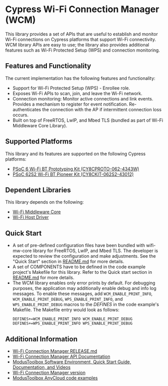 # Cypress Wi-Fi Connection Manager (WCM)
This library provides a set of APIs that are useful to establish and monitor Wi-Fi connections on Cypress platforms that support Wi-Fi connectivity. WCM library APIs are easy to use; the library also provides additional features such as Wi-Fi Protected Setup (WPS) and connection monitoring.

## Features and Functionality
The current implementation has the following features and functionality:
* Support for Wi-Fi Protected Setup (WPS) - Enrollee role.
* Exposes Wi-Fi APIs to scan, join, and leave the Wi-Fi network.
* Connection monitoring: Monitor active connections and link events. Provides a mechanism to register for event notification. Re-authenticates the connection with the AP if intermittent connection loss occurs.
* Built on top of FreeRTOS, LwIP, and Mbed TLS (bundled as part of Wi-Fi Middleware Core Library).

## Supported Platforms
This library and its features are supported on the following Cypress platforms:
* [PSoC 6 Wi-Fi BT Prototyping Kit (CY8CPROTO-062-4343W)](https://www.cypress.com/documentation/development-kitsboards/psoc-6-wi-fi-bt-prototyping-kit-cy8cproto-062-4343w)
* [PSoC 62S2 Wi-Fi BT Pioneer Kit (CY8CKIT-062S2-43012)](https://www.cypress.com/documentation/development-kitsboards/psoc-62s2-wi-fi-bt-pioneer-kit-cy8ckit-062s2-43012)

## Dependent Libraries
This library depends on the following:
* [Wi-Fi Middleware Core](https://github.com/cypresssemiconductorco/wifi-mw-core)
* [Wi-Fi Host Driver](https://github.com/cypresssemiconductorco/wifi-host-driver)

## Quick Start
* A set of pre-defined configuration files have been bundled with wifi-mw-core library for FreeRTOS, LwIP, and Mbed TLS. The developer is expected to review the configuration and make adjustments. See the "Quick Start" section in [README.md](https://github.com/cypresssemiconductorco/wifi-mw-core/blob/master/README.md)
for more details.
* A set of COMPONENTS have to be defined in the code example project's Makefile for this library. Refer to the Quick start section in [README.md](https://github.com/cypresssemiconductorco/wifi-mw-core/blob/master/README.md) for more details.
* The WCM library enables only error prints by default. For debugging purposes, the application may additionally enable debug and info log messages. To enable these messages, add `WCM_ENABLE_PRINT_INFO`, `WCM_ENABLE_PRINT_DEBUG`, `WPS_ENABLE_PRINT_INFO`, and `WPS_ENABLE_PRINT_DEBUG` macros to the *DEFINES* in the code example's Makefile. The Makefile entry would look as follows:
  ```
  DEFINES+=WCM_ENABLE_PRINT_INFO WCM_ENABLE_PRINT_DEBUG
  DEFINES+=WPS_ENABLE_PRINT_INFO WPS_ENABLE_PRINT_DEBUG
  ```

## Additional Information
* [Wi-Fi Connection Manager RELEASE.md](./RELEASE.md)
* [Wi-Fi Connection Manager API Documentation](https://cypresssemiconductorco.github.io/wifi-connection-manager/api_reference_manual/html/index.html)
* [ModusToolbox Software Environment, Quick Start Guide, Documentation, and Videos](https://www.cypress.com/products/modustoolbox-software-environment)
* [Wi-Fi Connection Manager version](./version.txt)
* [ModusToolbox AnyCloud code examples](https://github.com/cypresssemiconductorco?q=mtb-example-anycloud%20NOT%20Deprecated)
